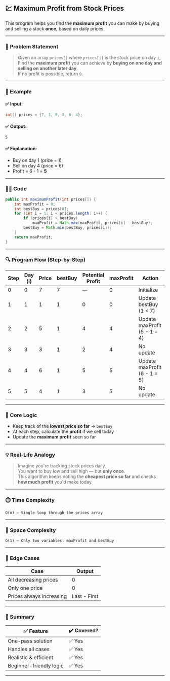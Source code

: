  

## 💹 Maximum Profit from Stock Prices

This program helps you find the **maximum profit** you can make by buying and selling a stock **once**, based on daily prices.

---

### 🧩 Problem Statement

> Given an array `prices[]` where `prices[i]` is the stock price on day `i`,  
> Find the **maximum profit** you can achieve by **buying on one day and selling on another later day**.  
> If no profit is possible, return `0`.

---

### 🔢 Example

#### ✅ Input:
```java
int[] prices = {7, 1, 5, 3, 6, 4};
```

#### ✅ Output:
```
5
```

#### ✅ Explanation:
- Buy on day 1 (price = 1)  
- Sell on day 4 (price = 6)  
- Profit = 6 - 1 = **5**

---

### 👨‍💻 Code

```java
public int maximumProfit(int prices[]) {
    int maxProfit = 0;
    int bestBuy = prices[0];
    for (int i = 1; i < prices.length; i++) {
        if (prices[i] > bestBuy)
            maxProfit = Math.max(maxProfit, prices[i] - bestBuy);
        bestBuy = Math.min(bestBuy, prices[i]);
    }
    return maxProfit;
}
```

---

### 🔍 Program Flow (Step-by-Step)

| Step | Day (i) | Price | bestBuy | Potential Profit | maxProfit | Action                        |
|------|---------|-------|----------|------------------|-----------|-------------------------------|
| 0    | 0       | 7     | 7        | —                | 0         | Initialize                    |
| 1    | 1       | 1     | 1        | 0                | 0         | Update bestBuy (1 < 7)        |
| 2    | 2       | 5     | 1        | 4                | 4         | Update maxProfit (5 - 1 = 4)  |
| 3    | 3       | 3     | 1        | 2                | 4         | No update                     |
| 4    | 4       | 6     | 1        | 5                | 5         | Update maxProfit (6 - 1 = 5)  |
| 5    | 5       | 4     | 1        | 3                | 5         | No update                     |

---

### 🧠 Core Logic

- Keep track of the **lowest price so far** → `bestBuy`
- At each step, calculate the **profit** if we sell today
- Update the **maximum profit** seen so far

---

### 💡 Real-Life Analogy

> Imagine you're tracking stock prices daily.  
> You want to buy low and sell high — but **only once**.  
> This algorithm keeps noting the **cheapest price so far** and checks **how much profit** you'd make today.

---

### ⏱️ Time Complexity

```
O(n) — Single loop through the prices array
```

---

### 🧮 Space Complexity

```
O(1) — Only two variables: maxProfit and bestBuy
```

---

### 🧊 Edge Cases

| Case                         | Output |
|------------------------------|--------|
| All decreasing prices        | 0      |
| Only one price               | 0      |
| Prices always increasing     | Last - First |

---

### 💎 Summary

| ✅ Feature                 | ✔️ Covered? |
|---------------------------|-------------|
| One-pass solution         | ✅ Yes       |
| Handles all cases         | ✅ Yes       |
| Realistic & efficient     | ✅ Yes       |
| Beginner-friendly logic   | ✅ Yes       |

---
 